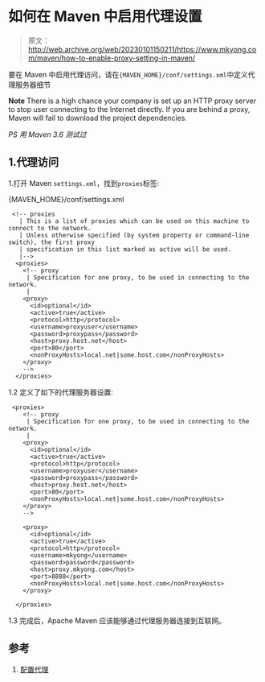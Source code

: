 # 如何在 Maven 中启用代理设置

> 原文：<http://web.archive.org/web/20230101150211/https://www.mkyong.com/maven/how-to-enable-proxy-setting-in-maven/>

要在 Maven 中启用代理访问，请在`{MAVEN_HOME}/conf/settings.xml`中定义代理服务器细节

**Note**
There is a high chance your company is set up an HTTP proxy server to stop user connecting to the Internet directly. If you are behind a proxy, Maven will fail to download the project dependencies.

*PS 用 Maven 3.6 测试过*

## 1.代理访问

1.打开 Maven `settings.xml`，找到`proxies`标签:

{MAVEN_HOME}/conf/settings.xml

```
 <!-- proxies
   | This is a list of proxies which can be used on this machine to connect to the network.
   | Unless otherwise specified (by system property or command-line switch), the first proxy
   | specification in this list marked as active will be used.
   |-->
  <proxies>
    <!-- proxy
     | Specification for one proxy, to be used in connecting to the network.
     |
    <proxy>
      <id>optional</id>
      <active>true</active>
      <protocol>http</protocol>
      <username>proxyuser</username>
      <password>proxypass</password>
      <host>proxy.host.net</host>
      <port>80</port>
      <nonProxyHosts>local.net|some.host.com</nonProxyHosts>
    </proxy>
    -->
  </proxies> 
```

1.2 定义了如下的代理服务器设置:

```
 <proxies>
    <!-- proxy
     | Specification for one proxy, to be used in connecting to the network.
     |
    <proxy>
      <id>optional</id>
      <active>true</active>
      <protocol>http</protocol>
      <username>proxyuser</username>
      <password>proxypass</password>
      <host>proxy.host.net</host>
      <port>80</port>
      <nonProxyHosts>local.net|some.host.com</nonProxyHosts>
    </proxy>
    -->

	<proxy>
      <id>optional</id>
      <active>true</active>
      <protocol>http</protocol>
      <username>mkyong</username>
      <password>password</password>
      <host>proxy.mkyong.com</host>
      <port>8888</port>
      <nonProxyHosts>local.net|some.host.com</nonProxyHosts>
    </proxy>

  </proxies> 
```

1.3 完成后，Apache Maven 应该能够通过代理服务器连接到互联网。

## 参考

1.  [配置代理](http://web.archive.org/web/20221023054402/https://maven.apache.org/guides/mini/guide-proxies.html)

<input type="hidden" id="mkyong-current-postId" value="2114">